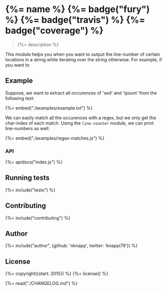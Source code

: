 # {%= name %} {%= badge("fury") %} {%= badge("travis") %} {%= badge("coverage") %}

> {%= description %}

This module helps you when you want to output the line-number of certain locations in a string while iterating over the string otherwise.
For example, if you want to 

## Example

Suppose, we want to extract all occurences of 'sed' and 'ipsum' from the following text:

{%= embed("./examples/example.txt") %}
                            
We can easily match all the occurences with a regex, but we only get the char-index of each match.
Using the `line-counter` module, we can print line-numbers as well:

{%= embed("./examples/regex-matches.js") %}

### API

{%= apidocs("index.js") %}

## Running tests
{%= include("tests") %}

## Contributing
{%= include("contributing") %}

## Author
{%= include("author", {github: 'nknapp', twitter: 'knappi79'}) %}

## License
{%= copyright({start: 2015}) %}
{%= license() %}

{%= read("./CHANGELOG.md") %}




